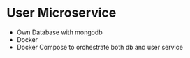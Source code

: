 # User Microservice

- Own Database with mongodb
- Docker
- Docker Compose to orchestrate both db and user service
